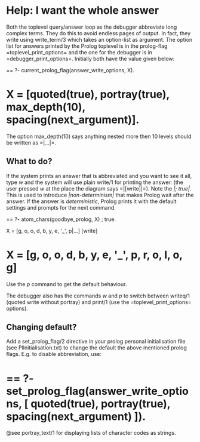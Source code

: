 # Help: I want the whole answer

Both the toplevel query/answer loop as the debugger abbreviate long
complex terms. They do this to avoid endless pages of output. In fact,
they write using write_term/3 which takes an option-list as argument.
The option list for answers printed by the Prolog toplevel is in the
prolog-flag =toplevel_print_options= and the one for the debugger is in
=debugger_print_options=. Initially both have the value given below:

==
?- current_prolog_flag(answer_write_options, X).

X = [quoted(true), portray(true), max_depth(10),
     spacing(next_argument)].
==

The option max_depth(10) says anything nested more then 10 levels should
be written as =|...|=.

## What to do?

If the system prints an answer that is abbreviated and you want to see
it all, type *w* and the system will use plain write/1 for printing the
answer: (the user pressed *w* at the place the diagram says
=|[write]|=). Note the *|; true|*. This is used to introduce
_|non-determinism|_ that makes Prolog wait after the answer. If the
answer is _deterministic_, Prolog prints it with the default settings
and prompts for the next command.

==
?- atom_chars(goodbye_prolog, X) ; true.

X = [g, o, o, d, b, y, e, '_', p|...] [write]

X = [g, o, o, d, b, y, e, '_', p, r, o, l, o, g]
==

Use the *p* command to get the default behaviour.

The debugger also has the commands *w* and *p* to switch between
writeq/1 (quoted write without portray) and print/1 (use the
=toplevel_print_options= options).

## Changing default?

Add a set_prolog_flag/2 directive in your prolog personal initialisation
file (see PlInitialisation.txt) to change the default the above mentioned
prolog flags.  E.g. to disable abbreviation, use:

==
?- set_prolog_flag(answer_write_options,
		   [ quoted(true),
	             portray(true),
		     spacing(next_argument)
		   ]).
==

@see portray_text/1 for displaying lists of character codes as strings.
